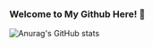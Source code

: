 ### Welcome to My Github Here! 👋
![Anurag's GitHub stats](https://github-readme-stats.vercel.app/api?username=fengzhensheng&show_icons=true&hide=issues,prs&text_color=718096&bg_color=B0E0E6&hide_title=true&theme=tokyonight&icon_color=4682B4)

